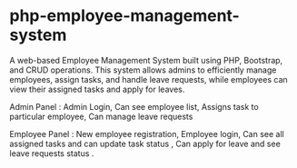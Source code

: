 # php-employee-management-system
A web-based Employee Management System built using PHP, Bootstrap, and CRUD operations. This system allows admins to efficiently manage employees, assign tasks, and handle leave requests, while employees can view their assigned tasks and apply for leaves.

Admin Panel :
Admin Login,
Can see employee list,
Assigns task to particular employee,
Can manage leave requests

Employee Panel :
New employee registration,
Employee login,
Can see all assigned tasks and can update task status ,
Can apply for leave and see leave requests status .
